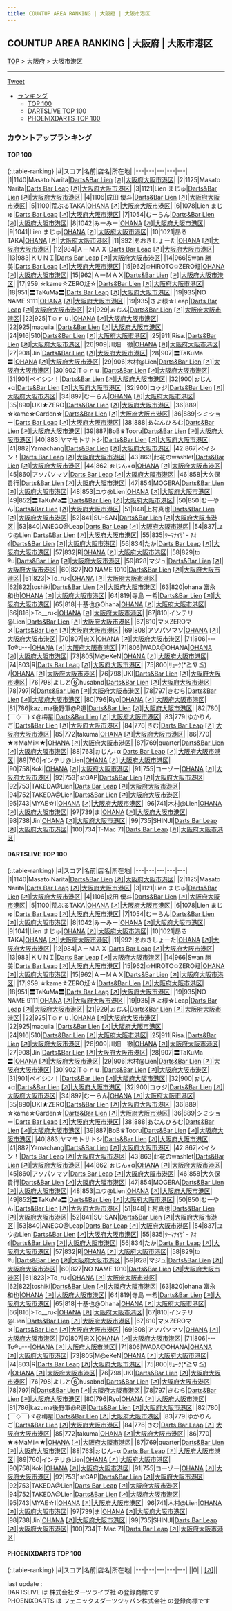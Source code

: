 ```yaml
---
title: COUNTUP AREA RANKING | 大阪府 | 大阪市港区
---
```

## COUNTUP AREA RANKING | 大阪府 | 大阪市港区

[TOP](/darts/rank/) > [大阪府](/darts/rank/大阪府/) > 大阪市港区

___

<a href="https://twitter.com/share?ref_src=twsrc%5Etfw" data-text="COUNTUP AREA RANKING | 大阪府大阪市港区" class="twitter-share-button" data-hashtags="DARTSLIVE,PHOENIXDARTS,darts,ダーツ" data-show-count="false">Tweet</a>

* [ランキング](#カウントアップランキング)
    * [TOP 100](#top-100)
    * [DARTSLIVE TOP 100](#dartslive-top-100)
    * [PHOENIXDARTS TOP 100](#phoenixdarts-top-100)

### カウントアップランキング

#### TOP 100



{:.table-ranking}
|#|スコア|名前|店名|所在地|
|---|---|---|---|---|
|1|1140|<span class="rank-name-dl">Masato Narita</span>|<a href="/darts/rank/shops/5c38c1c30c685fd00d9b047a20a7ba1e.html">Darts&Bar Lien</a> <a href="https://search.dartslive.com/jp/shop/5c38c1c30c685fd00d9b047a20a7ba1e">[↗]</a>|<a href="/darts/rank/大阪府/大阪市港区">大阪府大阪市港区</a>|
|2|1125|<span class="rank-name-dl">Masato Narita</span>|<a href="/darts/rank/shops/c7ba8493d521df830d9b047a20a7ba1e.html">Darts Bar Leap</a> <a href="https://search.dartslive.com/jp/shop/c7ba8493d521df830d9b047a20a7ba1e">[↗]</a>|<a href="/darts/rank/大阪府/大阪市港区">大阪府大阪市港区</a>|
|3|1121|<span class="rank-name-dl">Lien まじゅ</span>|<a href="/darts/rank/shops/5c38c1c30c685fd00d9b047a20a7ba1e.html">Darts&Bar Lien</a> <a href="https://search.dartslive.com/jp/shop/5c38c1c30c685fd00d9b047a20a7ba1e">[↗]</a>|<a href="/darts/rank/大阪府/大阪市港区">大阪府大阪市港区</a>|
|4|1106|<span class="rank-name-dl">成田 優斗</span>|<a href="/darts/rank/shops/5c38c1c30c685fd00d9b047a20a7ba1e.html">Darts&Bar Lien</a> <a href="https://search.dartslive.com/jp/shop/5c38c1c30c685fd00d9b047a20a7ba1e">[↗]</a>|<a href="/darts/rank/大阪府/大阪市港区">大阪府大阪市港区</a>|
|5|1100|<span class="rank-name-dl">荒ぶるTAKA</span>|<a href="/darts/rank/shops/35a27cc5f0c68f4c0d9b047a20a7ba1e.html">OHANA</a> <a href="https://search.dartslive.com/jp/shop/35a27cc5f0c68f4c0d9b047a20a7ba1e">[↗]</a>|<a href="/darts/rank/大阪府/大阪市港区">大阪府大阪市港区</a>|
|6|1078|<span class="rank-name-dl">Lien まじゅ</span>|<a href="/darts/rank/shops/c7ba8493d521df830d9b047a20a7ba1e.html">Darts Bar Leap</a> <a href="https://search.dartslive.com/jp/shop/c7ba8493d521df830d9b047a20a7ba1e">[↗]</a>|<a href="/darts/rank/大阪府/大阪市港区">大阪府大阪市港区</a>|
|7|1054|<span class="rank-name-dl">むーらん</span>|<a href="/darts/rank/shops/5c38c1c30c685fd00d9b047a20a7ba1e.html">Darts&Bar Lien</a> <a href="https://search.dartslive.com/jp/shop/5c38c1c30c685fd00d9b047a20a7ba1e">[↗]</a>|<a href="/darts/rank/大阪府/大阪市港区">大阪府大阪市港区</a>|
|8|1042|<span class="rank-name-dl">みーみー</span>|<a href="/darts/rank/shops/35a27cc5f0c68f4c0d9b047a20a7ba1e.html">OHANA</a> <a href="https://search.dartslive.com/jp/shop/35a27cc5f0c68f4c0d9b047a20a7ba1e">[↗]</a>|<a href="/darts/rank/大阪府/大阪市港区">大阪府大阪市港区</a>|
|9|1041|<span class="rank-name-dl">Lien まじゅ</span>|<a href="/darts/rank/shops/35a27cc5f0c68f4c0d9b047a20a7ba1e.html">OHANA</a> <a href="https://search.dartslive.com/jp/shop/35a27cc5f0c68f4c0d9b047a20a7ba1e">[↗]</a>|<a href="/darts/rank/大阪府/大阪市港区">大阪府大阪市港区</a>|
|10|1021|<span class="rank-name-dl">昂るTAKA</span>|<a href="/darts/rank/shops/35a27cc5f0c68f4c0d9b047a20a7ba1e.html">OHANA</a> <a href="https://search.dartslive.com/jp/shop/35a27cc5f0c68f4c0d9b047a20a7ba1e">[↗]</a>|<a href="/darts/rank/大阪府/大阪市港区">大阪府大阪市港区</a>|
|11|992|<span class="rank-name-dl">あおきしょーた</span>|<a href="/darts/rank/shops/35a27cc5f0c68f4c0d9b047a20a7ba1e.html">OHANA</a> <a href="https://search.dartslive.com/jp/shop/35a27cc5f0c68f4c0d9b047a20a7ba1e">[↗]</a>|<a href="/darts/rank/大阪府/大阪市港区">大阪府大阪市港区</a>|
|12|984|<span class="rank-name-dl">ＡーＭＡＸ</span>|<a href="/darts/rank/shops/c7ba8493d521df830d9b047a20a7ba1e.html">Darts Bar Leap</a> <a href="https://search.dartslive.com/jp/shop/c7ba8493d521df830d9b047a20a7ba1e">[↗]</a>|<a href="/darts/rank/大阪府/大阪市港区">大阪府大阪市港区</a>|
|13|983|<span class="rank-name-dl">ＫＵＮＩ</span>|<a href="/darts/rank/shops/c7ba8493d521df830d9b047a20a7ba1e.html">Darts Bar Leap</a> <a href="https://search.dartslive.com/jp/shop/c7ba8493d521df830d9b047a20a7ba1e">[↗]</a>|<a href="/darts/rank/大阪府/大阪市港区">大阪府大阪市港区</a>|
|14|966|<span class="rank-name-dl">Swan 勝美</span>|<a href="/darts/rank/shops/c7ba8493d521df830d9b047a20a7ba1e.html">Darts Bar Leap</a> <a href="https://search.dartslive.com/jp/shop/c7ba8493d521df830d9b047a20a7ba1e">[↗]</a>|<a href="/darts/rank/大阪府/大阪市港区">大阪府大阪市港区</a>|
|15|962|<span class="rank-name-dl">✩HIROTO✩ZERO㍽</span>|<a href="/darts/rank/shops/35a27cc5f0c68f4c0d9b047a20a7ba1e.html">OHANA</a> <a href="https://search.dartslive.com/jp/shop/35a27cc5f0c68f4c0d9b047a20a7ba1e">[↗]</a>|<a href="/darts/rank/大阪府/大阪市港区">大阪府大阪市港区</a>|
|15|962|<span class="rank-name-dl">ＡーＭＡＸ</span>|<a href="/darts/rank/shops/5c38c1c30c685fd00d9b047a20a7ba1e.html">Darts&Bar Lien</a> <a href="https://search.dartslive.com/jp/shop/5c38c1c30c685fd00d9b047a20a7ba1e">[↗]</a>|<a href="/darts/rank/大阪府/大阪市港区">大阪府大阪市港区</a>|
|17|959|<span class="rank-name-dl">☆kame☆ZERO㍽☆</span>|<a href="/darts/rank/shops/5c38c1c30c685fd00d9b047a20a7ba1e.html">Darts&Bar Lien</a> <a href="https://search.dartslive.com/jp/shop/5c38c1c30c685fd00d9b047a20a7ba1e">[↗]</a>|<a href="/darts/rank/大阪府/大阪市港区">大阪府大阪市港区</a>|
|18|951|<span class="rank-name-dl">〓TaKuMa〓</span>|<a href="/darts/rank/shops/c7ba8493d521df830d9b047a20a7ba1e.html">Darts Bar Leap</a> <a href="https://search.dartslive.com/jp/shop/c7ba8493d521df830d9b047a20a7ba1e">[↗]</a>|<a href="/darts/rank/大阪府/大阪市港区">大阪府大阪市港区</a>|
|19|935|<span class="rank-name-dl">NO NAME 9111</span>|<a href="/darts/rank/shops/35a27cc5f0c68f4c0d9b047a20a7ba1e.html">OHANA</a> <a href="https://search.dartslive.com/jp/shop/35a27cc5f0c68f4c0d9b047a20a7ba1e">[↗]</a>|<a href="/darts/rank/大阪府/大阪市港区">大阪府大阪市港区</a>|
|19|935|<span class="rank-name-dl">きよ様☆Leap</span>|<a href="/darts/rank/shops/c7ba8493d521df830d9b047a20a7ba1e.html">Darts Bar Leap</a> <a href="https://search.dartslive.com/jp/shop/c7ba8493d521df830d9b047a20a7ba1e">[↗]</a>|<a href="/darts/rank/大阪府/大阪市港区">大阪府大阪市港区</a>|
|21|929|<span class="rank-name-dl">*ぉじん*</span>|<a href="/darts/rank/shops/5c38c1c30c685fd00d9b047a20a7ba1e.html">Darts&Bar Lien</a> <a href="https://search.dartslive.com/jp/shop/5c38c1c30c685fd00d9b047a20a7ba1e">[↗]</a>|<a href="/darts/rank/大阪府/大阪市港区">大阪府大阪市港区</a>|
|22|925|<span class="rank-name-dl">T☺︎ｒｕ.</span>|<a href="/darts/rank/shops/35a27cc5f0c68f4c0d9b047a20a7ba1e.html">OHANA</a> <a href="https://search.dartslive.com/jp/shop/35a27cc5f0c68f4c0d9b047a20a7ba1e">[↗]</a>|<a href="/darts/rank/大阪府/大阪市港区">大阪府大阪市港区</a>|
|22|925|<span class="rank-name-dl">maquila.</span>|<a href="/darts/rank/shops/5c38c1c30c685fd00d9b047a20a7ba1e.html">Darts&Bar Lien</a> <a href="https://search.dartslive.com/jp/shop/5c38c1c30c685fd00d9b047a20a7ba1e">[↗]</a>|<a href="/darts/rank/大阪府/大阪市港区">大阪府大阪市港区</a>|
|24|916|<span class="rank-name-dl">510</span>|<a href="/darts/rank/shops/5c38c1c30c685fd00d9b047a20a7ba1e.html">Darts&Bar Lien</a> <a href="https://search.dartslive.com/jp/shop/5c38c1c30c685fd00d9b047a20a7ba1e">[↗]</a>|<a href="/darts/rank/大阪府/大阪市港区">大阪府大阪市港区</a>|
|25|911|<span class="rank-name-dl">Risa.</span>|<a href="/darts/rank/shops/5c38c1c30c685fd00d9b047a20a7ba1e.html">Darts&Bar Lien</a> <a href="https://search.dartslive.com/jp/shop/5c38c1c30c685fd00d9b047a20a7ba1e">[↗]</a>|<a href="/darts/rank/大阪府/大阪市港区">大阪府大阪市港区</a>|
|26|909|<span class="rank-name-dl">川畑　徹</span>|<a href="/darts/rank/shops/35a27cc5f0c68f4c0d9b047a20a7ba1e.html">OHANA</a> <a href="https://search.dartslive.com/jp/shop/35a27cc5f0c68f4c0d9b047a20a7ba1e">[↗]</a>|<a href="/darts/rank/大阪府/大阪市港区">大阪府大阪市港区</a>|
|27|908|<span class="rank-name-dl">Jin</span>|<a href="/darts/rank/shops/5c38c1c30c685fd00d9b047a20a7ba1e.html">Darts&Bar Lien</a> <a href="https://search.dartslive.com/jp/shop/5c38c1c30c685fd00d9b047a20a7ba1e">[↗]</a>|<a href="/darts/rank/大阪府/大阪市港区">大阪府大阪市港区</a>|
|28|907|<span class="rank-name-dl">〓TaKuMa〓</span>|<a href="/darts/rank/shops/35a27cc5f0c68f4c0d9b047a20a7ba1e.html">OHANA</a> <a href="https://search.dartslive.com/jp/shop/35a27cc5f0c68f4c0d9b047a20a7ba1e">[↗]</a>|<a href="/darts/rank/大阪府/大阪市港区">大阪府大阪市港区</a>|
|29|906|<span class="rank-name-dl">木村@Lien</span>|<a href="/darts/rank/shops/5c38c1c30c685fd00d9b047a20a7ba1e.html">Darts&Bar Lien</a> <a href="https://search.dartslive.com/jp/shop/5c38c1c30c685fd00d9b047a20a7ba1e">[↗]</a>|<a href="/darts/rank/大阪府/大阪市港区">大阪府大阪市港区</a>|
|30|902|<span class="rank-name-dl">T☺︎ｒｕ.</span>|<a href="/darts/rank/shops/5c38c1c30c685fd00d9b047a20a7ba1e.html">Darts&Bar Lien</a> <a href="https://search.dartslive.com/jp/shop/5c38c1c30c685fd00d9b047a20a7ba1e">[↗]</a>|<a href="/darts/rank/大阪府/大阪市港区">大阪府大阪市港区</a>|
|31|901|<span class="rank-name-dl">ペイシン！</span>|<a href="/darts/rank/shops/5c38c1c30c685fd00d9b047a20a7ba1e.html">Darts&Bar Lien</a> <a href="https://search.dartslive.com/jp/shop/5c38c1c30c685fd00d9b047a20a7ba1e">[↗]</a>|<a href="/darts/rank/大阪府/大阪市港区">大阪府大阪市港区</a>|
|32|900|<span class="rank-name-dl">ぉじん+α</span>|<a href="/darts/rank/shops/5c38c1c30c685fd00d9b047a20a7ba1e.html">Darts&Bar Lien</a> <a href="https://search.dartslive.com/jp/shop/5c38c1c30c685fd00d9b047a20a7ba1e">[↗]</a>|<a href="/darts/rank/大阪府/大阪市港区">大阪府大阪市港区</a>|
|32|900|<span class="rank-name-dl">コゥジ</span>|<a href="/darts/rank/shops/5c38c1c30c685fd00d9b047a20a7ba1e.html">Darts&Bar Lien</a> <a href="https://search.dartslive.com/jp/shop/5c38c1c30c685fd00d9b047a20a7ba1e">[↗]</a>|<a href="/darts/rank/大阪府/大阪市港区">大阪府大阪市港区</a>|
|34|897|<span class="rank-name-dl">むーらん</span>|<a href="/darts/rank/shops/35a27cc5f0c68f4c0d9b047a20a7ba1e.html">OHANA</a> <a href="https://search.dartslive.com/jp/shop/35a27cc5f0c68f4c0d9b047a20a7ba1e">[↗]</a>|<a href="/darts/rank/大阪府/大阪市港区">大阪府大阪市港区</a>|
|35|890|<span class="rank-name-dl">UKI★ZERO</span>|<a href="/darts/rank/shops/5c38c1c30c685fd00d9b047a20a7ba1e.html">Darts&Bar Lien</a> <a href="https://search.dartslive.com/jp/shop/5c38c1c30c685fd00d9b047a20a7ba1e">[↗]</a>|<a href="/darts/rank/大阪府/大阪市港区">大阪府大阪市港区</a>|
|36|889|<span class="rank-name-dl">☆kame☆Garden☆</span>|<a href="/darts/rank/shops/5c38c1c30c685fd00d9b047a20a7ba1e.html">Darts&Bar Lien</a> <a href="https://search.dartslive.com/jp/shop/5c38c1c30c685fd00d9b047a20a7ba1e">[↗]</a>|<a href="/darts/rank/大阪府/大阪市港区">大阪府大阪市港区</a>|
|36|889|<span class="rank-name-dl">シミショー</span>|<a href="/darts/rank/shops/c7ba8493d521df830d9b047a20a7ba1e.html">Darts Bar Leap</a> <a href="https://search.dartslive.com/jp/shop/c7ba8493d521df830d9b047a20a7ba1e">[↗]</a>|<a href="/darts/rank/大阪府/大阪市港区">大阪府大阪市港区</a>|
|38|888|<span class="rank-name-dl">あなんひろむ</span>|<a href="/darts/rank/shops/5c38c1c30c685fd00d9b047a20a7ba1e.html">Darts&Bar Lien</a> <a href="https://search.dartslive.com/jp/shop/5c38c1c30c685fd00d9b047a20a7ba1e">[↗]</a>|<a href="/darts/rank/大阪府/大阪市港区">大阪府大阪市港区</a>|
|39|887|<span class="rank-name-dl">BoB♛Tooru</span>|<a href="/darts/rank/shops/5c38c1c30c685fd00d9b047a20a7ba1e.html">Darts&Bar Lien</a> <a href="https://search.dartslive.com/jp/shop/5c38c1c30c685fd00d9b047a20a7ba1e">[↗]</a>|<a href="/darts/rank/大阪府/大阪市港区">大阪府大阪市港区</a>|
|40|883|<span class="rank-name-dl">ヤマモトサトシ</span>|<a href="/darts/rank/shops/5c38c1c30c685fd00d9b047a20a7ba1e.html">Darts&Bar Lien</a> <a href="https://search.dartslive.com/jp/shop/5c38c1c30c685fd00d9b047a20a7ba1e">[↗]</a>|<a href="/darts/rank/大阪府/大阪市港区">大阪府大阪市港区</a>|
|41|882|<span class="rank-name-dl">Yamachang</span>|<a href="/darts/rank/shops/5c38c1c30c685fd00d9b047a20a7ba1e.html">Darts&Bar Lien</a> <a href="https://search.dartslive.com/jp/shop/5c38c1c30c685fd00d9b047a20a7ba1e">[↗]</a>|<a href="/darts/rank/大阪府/大阪市港区">大阪府大阪市港区</a>|
|42|867|<span class="rank-name-dl">ペイシン！</span>|<a href="/darts/rank/shops/c7ba8493d521df830d9b047a20a7ba1e.html">Darts Bar Leap</a> <a href="https://search.dartslive.com/jp/shop/c7ba8493d521df830d9b047a20a7ba1e">[↗]</a>|<a href="/darts/rank/大阪府/大阪市港区">大阪府大阪市港区</a>|
|43|863|<span class="rank-name-dl">此花のwashlet</span>|<a href="/darts/rank/shops/5c38c1c30c685fd00d9b047a20a7ba1e.html">Darts&Bar Lien</a> <a href="https://search.dartslive.com/jp/shop/5c38c1c30c685fd00d9b047a20a7ba1e">[↗]</a>|<a href="/darts/rank/大阪府/大阪市港区">大阪府大阪市港区</a>|
|44|862|<span class="rank-name-dl">ぉじん+α</span>|<a href="/darts/rank/shops/35a27cc5f0c68f4c0d9b047a20a7ba1e.html">OHANA</a> <a href="https://search.dartslive.com/jp/shop/35a27cc5f0c68f4c0d9b047a20a7ba1e">[↗]</a>|<a href="/darts/rank/大阪府/大阪市港区">大阪府大阪市港区</a>|
|45|860|<span class="rank-name-dl">アソパソマソ</span>|<a href="/darts/rank/shops/c7ba8493d521df830d9b047a20a7ba1e.html">Darts Bar Leap</a> <a href="https://search.dartslive.com/jp/shop/c7ba8493d521df830d9b047a20a7ba1e">[↗]</a>|<a href="/darts/rank/大阪府/大阪市港区">大阪府大阪市港区</a>|
|46|858|<span class="rank-name-dl">大久保　貴行</span>|<a href="/darts/rank/shops/5c38c1c30c685fd00d9b047a20a7ba1e.html">Darts&Bar Lien</a> <a href="https://search.dartslive.com/jp/shop/5c38c1c30c685fd00d9b047a20a7ba1e">[↗]</a>|<a href="/darts/rank/大阪府/大阪市港区">大阪府大阪市港区</a>|
|47|854|<span class="rank-name-dl">MOGERA</span>|<a href="/darts/rank/shops/5c38c1c30c685fd00d9b047a20a7ba1e.html">Darts&Bar Lien</a> <a href="https://search.dartslive.com/jp/shop/5c38c1c30c685fd00d9b047a20a7ba1e">[↗]</a>|<a href="/darts/rank/大阪府/大阪市港区">大阪府大阪市港区</a>|
|48|853|<span class="rank-name-dl">ユウ@Lien</span>|<a href="/darts/rank/shops/35a27cc5f0c68f4c0d9b047a20a7ba1e.html">OHANA</a> <a href="https://search.dartslive.com/jp/shop/35a27cc5f0c68f4c0d9b047a20a7ba1e">[↗]</a>|<a href="/darts/rank/大阪府/大阪市港区">大阪府大阪市港区</a>|
|49|852|<span class="rank-name-dl">〓TaKuMa〓</span>|<a href="/darts/rank/shops/5c38c1c30c685fd00d9b047a20a7ba1e.html">Darts&Bar Lien</a> <a href="https://search.dartslive.com/jp/shop/5c38c1c30c685fd00d9b047a20a7ba1e">[↗]</a>|<a href="/darts/rank/大阪府/大阪市港区">大阪府大阪市港区</a>|
|50|850|<span class="rank-name-dl">むーやん</span>|<a href="/darts/rank/shops/5c38c1c30c685fd00d9b047a20a7ba1e.html">Darts&Bar Lien</a> <a href="https://search.dartslive.com/jp/shop/5c38c1c30c685fd00d9b047a20a7ba1e">[↗]</a>|<a href="/darts/rank/大阪府/大阪市港区">大阪府大阪市港区</a>|
|51|848|<span class="rank-name-dl">上村真也</span>|<a href="/darts/rank/shops/5c38c1c30c685fd00d9b047a20a7ba1e.html">Darts&Bar Lien</a> <a href="https://search.dartslive.com/jp/shop/5c38c1c30c685fd00d9b047a20a7ba1e">[↗]</a>|<a href="/darts/rank/大阪府/大阪市港区">大阪府大阪市港区</a>|
|52|841|<span class="rank-name-dl">SU-SAN</span>|<a href="/darts/rank/shops/5c38c1c30c685fd00d9b047a20a7ba1e.html">Darts&Bar Lien</a> <a href="https://search.dartslive.com/jp/shop/5c38c1c30c685fd00d9b047a20a7ba1e">[↗]</a>|<a href="/darts/rank/大阪府/大阪市港区">大阪府大阪市港区</a>|
|53|840|<span class="rank-name-dl">ANEGO@Leap</span>|<a href="/darts/rank/shops/c7ba8493d521df830d9b047a20a7ba1e.html">Darts Bar Leap</a> <a href="https://search.dartslive.com/jp/shop/c7ba8493d521df830d9b047a20a7ba1e">[↗]</a>|<a href="/darts/rank/大阪府/大阪市港区">大阪府大阪市港区</a>|
|54|837|<span class="rank-name-dl">ユウ@Lien</span>|<a href="/darts/rank/shops/5c38c1c30c685fd00d9b047a20a7ba1e.html">Darts&Bar Lien</a> <a href="https://search.dartslive.com/jp/shop/5c38c1c30c685fd00d9b047a20a7ba1e">[↗]</a>|<a href="/darts/rank/大阪府/大阪市港区">大阪府大阪市港区</a>|
|55|835|<span class="rank-name-dl">ｳｰﾏﾅｲｻﾞｰ ｱｵｲ</span>|<a href="/darts/rank/shops/5c38c1c30c685fd00d9b047a20a7ba1e.html">Darts&Bar Lien</a> <a href="https://search.dartslive.com/jp/shop/5c38c1c30c685fd00d9b047a20a7ba1e">[↗]</a>|<a href="/darts/rank/大阪府/大阪市港区">大阪府大阪市港区</a>|
|56|834|<span class="rank-name-dl">たか</span>|<a href="/darts/rank/shops/c7ba8493d521df830d9b047a20a7ba1e.html">Darts Bar Leap</a> <a href="https://search.dartslive.com/jp/shop/c7ba8493d521df830d9b047a20a7ba1e">[↗]</a>|<a href="/darts/rank/大阪府/大阪市港区">大阪府大阪市港区</a>|
|57|832|<span class="rank-name-dl">R</span>|<a href="/darts/rank/shops/35a27cc5f0c68f4c0d9b047a20a7ba1e.html">OHANA</a> <a href="https://search.dartslive.com/jp/shop/35a27cc5f0c68f4c0d9b047a20a7ba1e">[↗]</a>|<a href="/darts/rank/大阪府/大阪市港区">大阪府大阪市港区</a>|
|58|829|<span class="rank-name-dl">to ®️u</span>|<a href="/darts/rank/shops/5c38c1c30c685fd00d9b047a20a7ba1e.html">Darts&Bar Lien</a> <a href="https://search.dartslive.com/jp/shop/5c38c1c30c685fd00d9b047a20a7ba1e">[↗]</a>|<a href="/darts/rank/大阪府/大阪市港区">大阪府大阪市港区</a>|
|59|828|<span class="rank-name-dl">マジュ</span>|<a href="/darts/rank/shops/5c38c1c30c685fd00d9b047a20a7ba1e.html">Darts&Bar Lien</a> <a href="https://search.dartslive.com/jp/shop/5c38c1c30c685fd00d9b047a20a7ba1e">[↗]</a>|<a href="/darts/rank/大阪府/大阪市港区">大阪府大阪市港区</a>|
|60|827|<span class="rank-name-dl">NO NAME 1010</span>|<a href="/darts/rank/shops/5c38c1c30c685fd00d9b047a20a7ba1e.html">Darts&Bar Lien</a> <a href="https://search.dartslive.com/jp/shop/5c38c1c30c685fd00d9b047a20a7ba1e">[↗]</a>|<a href="/darts/rank/大阪府/大阪市港区">大阪府大阪市港区</a>|
|61|823|<span class="rank-name-dl">&gt;To_ru&lt;</span>|<a href="/darts/rank/shops/35a27cc5f0c68f4c0d9b047a20a7ba1e.html">OHANA</a> <a href="https://search.dartslive.com/jp/shop/35a27cc5f0c68f4c0d9b047a20a7ba1e">[↗]</a>|<a href="/darts/rank/大阪府/大阪市港区">大阪府大阪市港区</a>|
|62|822|<span class="rank-name-dl">toshiki</span>|<a href="/darts/rank/shops/5c38c1c30c685fd00d9b047a20a7ba1e.html">Darts&Bar Lien</a> <a href="https://search.dartslive.com/jp/shop/5c38c1c30c685fd00d9b047a20a7ba1e">[↗]</a>|<a href="/darts/rank/大阪府/大阪市港区">大阪府大阪市港区</a>|
|63|820|<span class="rank-name-dl">ohana 富永　和也</span>|<a href="/darts/rank/shops/35a27cc5f0c68f4c0d9b047a20a7ba1e.html">OHANA</a> <a href="https://search.dartslive.com/jp/shop/35a27cc5f0c68f4c0d9b047a20a7ba1e">[↗]</a>|<a href="/darts/rank/大阪府/大阪市港区">大阪府大阪市港区</a>|
|64|819|<span class="rank-name-dl">寺島 一希</span>|<a href="/darts/rank/shops/5c38c1c30c685fd00d9b047a20a7ba1e.html">Darts&Bar Lien</a> <a href="https://search.dartslive.com/jp/shop/5c38c1c30c685fd00d9b047a20a7ba1e">[↗]</a>|<a href="/darts/rank/大阪府/大阪市港区">大阪府大阪市港区</a>|
|65|818|<span class="rank-name-dl">十基也@Ohana</span>|<a href="/darts/rank/shops/35a27cc5f0c68f4c0d9b047a20a7ba1e.html">OHANA</a> <a href="https://search.dartslive.com/jp/shop/35a27cc5f0c68f4c0d9b047a20a7ba1e">[↗]</a>|<a href="/darts/rank/大阪府/大阪市港区">大阪府大阪市港区</a>|
|66|816|<span class="rank-name-dl">&gt;To__ru&lt;</span>|<a href="/darts/rank/shops/35a27cc5f0c68f4c0d9b047a20a7ba1e.html">OHANA</a> <a href="https://search.dartslive.com/jp/shop/35a27cc5f0c68f4c0d9b047a20a7ba1e">[↗]</a>|<a href="/darts/rank/大阪府/大阪市港区">大阪府大阪市港区</a>|
|67|810|<span class="rank-name-dl">インテリ@Lien</span>|<a href="/darts/rank/shops/5c38c1c30c685fd00d9b047a20a7ba1e.html">Darts&Bar Lien</a> <a href="https://search.dartslive.com/jp/shop/5c38c1c30c685fd00d9b047a20a7ba1e">[↗]</a>|<a href="/darts/rank/大阪府/大阪市港区">大阪府大阪市港区</a>|
|67|810|<span class="rank-name-dl">マメZEROマメ</span>|<a href="/darts/rank/shops/5c38c1c30c685fd00d9b047a20a7ba1e.html">Darts&Bar Lien</a> <a href="https://search.dartslive.com/jp/shop/5c38c1c30c685fd00d9b047a20a7ba1e">[↗]</a>|<a href="/darts/rank/大阪府/大阪市港区">大阪府大阪市港区</a>|
|69|808|<span class="rank-name-dl">アソパソマソ</span>|<a href="/darts/rank/shops/35a27cc5f0c68f4c0d9b047a20a7ba1e.html">OHANA</a> <a href="https://search.dartslive.com/jp/shop/35a27cc5f0c68f4c0d9b047a20a7ba1e">[↗]</a>|<a href="/darts/rank/大阪府/大阪市港区">大阪府大阪市港区</a>|
|70|807|<span class="rank-name-dl">忠Ｘ</span>|<a href="/darts/rank/shops/35a27cc5f0c68f4c0d9b047a20a7ba1e.html">OHANA</a> <a href="https://search.dartslive.com/jp/shop/35a27cc5f0c68f4c0d9b047a20a7ba1e">[↗]</a>|<a href="/darts/rank/大阪府/大阪市港区">大阪府大阪市港区</a>|
|71|806|<span class="rank-name-dl">---To®︎u---</span>|<a href="/darts/rank/shops/35a27cc5f0c68f4c0d9b047a20a7ba1e.html">OHANA</a> <a href="https://search.dartslive.com/jp/shop/35a27cc5f0c68f4c0d9b047a20a7ba1e">[↗]</a>|<a href="/darts/rank/大阪府/大阪市港区">大阪府大阪市港区</a>|
|71|806|<span class="rank-name-dl">WADA@OHANA</span>|<a href="/darts/rank/shops/35a27cc5f0c68f4c0d9b047a20a7ba1e.html">OHANA</a> <a href="https://search.dartslive.com/jp/shop/35a27cc5f0c68f4c0d9b047a20a7ba1e">[↗]</a>|<a href="/darts/rank/大阪府/大阪市港区">大阪府大阪市港区</a>|
|73|805|<span class="rank-name-dl">M@eKeN</span>|<a href="/darts/rank/shops/35a27cc5f0c68f4c0d9b047a20a7ba1e.html">OHANA</a> <a href="https://search.dartslive.com/jp/shop/35a27cc5f0c68f4c0d9b047a20a7ba1e">[↗]</a>|<a href="/darts/rank/大阪府/大阪市港区">大阪府大阪市港区</a>|
|74|803|<span class="rank-name-dl">R</span>|<a href="/darts/rank/shops/c7ba8493d521df830d9b047a20a7ba1e.html">Darts Bar Leap</a> <a href="https://search.dartslive.com/jp/shop/c7ba8493d521df830d9b047a20a7ba1e">[↗]</a>|<a href="/darts/rank/大阪府/大阪市港区">大阪府大阪市港区</a>|
|75|800|<span class="rank-name-dl">ﾘｭｰｸ(*≧∇≦)ﾉ</span>|<a href="/darts/rank/shops/35a27cc5f0c68f4c0d9b047a20a7ba1e.html">OHANA</a> <a href="https://search.dartslive.com/jp/shop/35a27cc5f0c68f4c0d9b047a20a7ba1e">[↗]</a>|<a href="/darts/rank/大阪府/大阪市港区">大阪府大阪市港区</a>|
|76|798|<span class="rank-name-dl">UKI</span>|<a href="/darts/rank/shops/5c38c1c30c685fd00d9b047a20a7ba1e.html">Darts&Bar Lien</a> <a href="https://search.dartslive.com/jp/shop/5c38c1c30c685fd00d9b047a20a7ba1e">[↗]</a>|<a href="/darts/rank/大阪府/大阪市港区">大阪府大阪市港区</a>|
|76|798|<span class="rank-name-dl">よしと⑥husabnd</span>|<a href="/darts/rank/shops/5c38c1c30c685fd00d9b047a20a7ba1e.html">Darts&Bar Lien</a> <a href="https://search.dartslive.com/jp/shop/5c38c1c30c685fd00d9b047a20a7ba1e">[↗]</a>|<a href="/darts/rank/大阪府/大阪市港区">大阪府大阪市港区</a>|
|78|797|<span class="rank-name-dl">R</span>|<a href="/darts/rank/shops/5c38c1c30c685fd00d9b047a20a7ba1e.html">Darts&Bar Lien</a> <a href="https://search.dartslive.com/jp/shop/5c38c1c30c685fd00d9b047a20a7ba1e">[↗]</a>|<a href="/darts/rank/大阪府/大阪市港区">大阪府大阪市港区</a>|
|78|797|<span class="rank-name-dl">きむら</span>|<a href="/darts/rank/shops/5c38c1c30c685fd00d9b047a20a7ba1e.html">Darts&Bar Lien</a> <a href="https://search.dartslive.com/jp/shop/5c38c1c30c685fd00d9b047a20a7ba1e">[↗]</a>|<a href="/darts/rank/大阪府/大阪市港区">大阪府大阪市港区</a>|
|80|796|<span class="rank-name-dl">Ryo</span>|<a href="/darts/rank/shops/35a27cc5f0c68f4c0d9b047a20a7ba1e.html">OHANA</a> <a href="https://search.dartslive.com/jp/shop/35a27cc5f0c68f4c0d9b047a20a7ba1e">[↗]</a>|<a href="/darts/rank/大阪府/大阪市港区">大阪府大阪市港区</a>|
|81|786|<span class="rank-name-dl">kazuma後野軍@R道</span>|<a href="/darts/rank/shops/5c38c1c30c685fd00d9b047a20a7ba1e.html">Darts&Bar Lien</a> <a href="https://search.dartslive.com/jp/shop/5c38c1c30c685fd00d9b047a20a7ba1e">[↗]</a>|<a href="/darts/rank/大阪府/大阪市港区">大阪府大阪市港区</a>|
|82|780|<span class="rank-name-dl">(￣♢￣)ゞ@梅星</span>|<a href="/darts/rank/shops/5c38c1c30c685fd00d9b047a20a7ba1e.html">Darts&Bar Lien</a> <a href="https://search.dartslive.com/jp/shop/5c38c1c30c685fd00d9b047a20a7ba1e">[↗]</a>|<a href="/darts/rank/大阪府/大阪市港区">大阪府大阪市港区</a>|
|83|779|<span class="rank-name-dl">ゆかりんご</span>|<a href="/darts/rank/shops/5c38c1c30c685fd00d9b047a20a7ba1e.html">Darts&Bar Lien</a> <a href="https://search.dartslive.com/jp/shop/5c38c1c30c685fd00d9b047a20a7ba1e">[↗]</a>|<a href="/darts/rank/大阪府/大阪市港区">大阪府大阪市港区</a>|
|84|776|<span class="rank-name-dl">きむ</span>|<a href="/darts/rank/shops/c7ba8493d521df830d9b047a20a7ba1e.html">Darts Bar Leap</a> <a href="https://search.dartslive.com/jp/shop/c7ba8493d521df830d9b047a20a7ba1e">[↗]</a>|<a href="/darts/rank/大阪府/大阪市港区">大阪府大阪市港区</a>|
|85|772|<span class="rank-name-dl">takuma</span>|<a href="/darts/rank/shops/35a27cc5f0c68f4c0d9b047a20a7ba1e.html">OHANA</a> <a href="https://search.dartslive.com/jp/shop/35a27cc5f0c68f4c0d9b047a20a7ba1e">[↗]</a>|<a href="/darts/rank/大阪府/大阪市港区">大阪府大阪市港区</a>|
|86|770|<span class="rank-name-dl">★✳︎MaMi✳︎★</span>|<a href="/darts/rank/shops/35a27cc5f0c68f4c0d9b047a20a7ba1e.html">OHANA</a> <a href="https://search.dartslive.com/jp/shop/35a27cc5f0c68f4c0d9b047a20a7ba1e">[↗]</a>|<a href="/darts/rank/大阪府/大阪市港区">大阪府大阪市港区</a>|
|87|769|<span class="rank-name-dl">quarter</span>|<a href="/darts/rank/shops/5c38c1c30c685fd00d9b047a20a7ba1e.html">Darts&Bar Lien</a> <a href="https://search.dartslive.com/jp/shop/5c38c1c30c685fd00d9b047a20a7ba1e">[↗]</a>|<a href="/darts/rank/大阪府/大阪市港区">大阪府大阪市港区</a>|
|88|763|<span class="rank-name-dl">ぉじん+α</span>|<a href="/darts/rank/shops/c7ba8493d521df830d9b047a20a7ba1e.html">Darts Bar Leap</a> <a href="https://search.dartslive.com/jp/shop/c7ba8493d521df830d9b047a20a7ba1e">[↗]</a>|<a href="/darts/rank/大阪府/大阪市港区">大阪府大阪市港区</a>|
|89|760|<span class="rank-name-dl">インテリ@Lien</span>|<a href="/darts/rank/shops/35a27cc5f0c68f4c0d9b047a20a7ba1e.html">OHANA</a> <a href="https://search.dartslive.com/jp/shop/35a27cc5f0c68f4c0d9b047a20a7ba1e">[↗]</a>|<a href="/darts/rank/大阪府/大阪市港区">大阪府大阪市港区</a>|
|90|758|<span class="rank-name-dl">Koki</span>|<a href="/darts/rank/shops/35a27cc5f0c68f4c0d9b047a20a7ba1e.html">OHANA</a> <a href="https://search.dartslive.com/jp/shop/35a27cc5f0c68f4c0d9b047a20a7ba1e">[↗]</a>|<a href="/darts/rank/大阪府/大阪市港区">大阪府大阪市港区</a>|
|91|755|<span class="rank-name-dl">コーゾー</span>|<a href="/darts/rank/shops/35a27cc5f0c68f4c0d9b047a20a7ba1e.html">OHANA</a> <a href="https://search.dartslive.com/jp/shop/35a27cc5f0c68f4c0d9b047a20a7ba1e">[↗]</a>|<a href="/darts/rank/大阪府/大阪市港区">大阪府大阪市港区</a>|
|92|753|<span class="rank-name-dl">1stGAP</span>|<a href="/darts/rank/shops/5c38c1c30c685fd00d9b047a20a7ba1e.html">Darts&Bar Lien</a> <a href="https://search.dartslive.com/jp/shop/5c38c1c30c685fd00d9b047a20a7ba1e">[↗]</a>|<a href="/darts/rank/大阪府/大阪市港区">大阪府大阪市港区</a>|
|92|753|<span class="rank-name-dl">TAKEDA@Lien</span>|<a href="/darts/rank/shops/c7ba8493d521df830d9b047a20a7ba1e.html">Darts Bar Leap</a> <a href="https://search.dartslive.com/jp/shop/c7ba8493d521df830d9b047a20a7ba1e">[↗]</a>|<a href="/darts/rank/大阪府/大阪市港区">大阪府大阪市港区</a>|
|94|752|<span class="rank-name-dl">TAKEDA@Lien</span>|<a href="/darts/rank/shops/5c38c1c30c685fd00d9b047a20a7ba1e.html">Darts&Bar Lien</a> <a href="https://search.dartslive.com/jp/shop/5c38c1c30c685fd00d9b047a20a7ba1e">[↗]</a>|<a href="/darts/rank/大阪府/大阪市港区">大阪府大阪市港区</a>|
|95|743|<span class="rank-name-dl">MYAE☆I</span>|<a href="/darts/rank/shops/35a27cc5f0c68f4c0d9b047a20a7ba1e.html">OHANA</a> <a href="https://search.dartslive.com/jp/shop/35a27cc5f0c68f4c0d9b047a20a7ba1e">[↗]</a>|<a href="/darts/rank/大阪府/大阪市港区">大阪府大阪市港区</a>|
|96|741|<span class="rank-name-dl">木村@Lien</span>|<a href="/darts/rank/shops/35a27cc5f0c68f4c0d9b047a20a7ba1e.html">OHANA</a> <a href="https://search.dartslive.com/jp/shop/35a27cc5f0c68f4c0d9b047a20a7ba1e">[↗]</a>|<a href="/darts/rank/大阪府/大阪市港区">大阪府大阪市港区</a>|
|97|739|<span class="rank-name-dl">ま</span>|<a href="/darts/rank/shops/35a27cc5f0c68f4c0d9b047a20a7ba1e.html">OHANA</a> <a href="https://search.dartslive.com/jp/shop/35a27cc5f0c68f4c0d9b047a20a7ba1e">[↗]</a>|<a href="/darts/rank/大阪府/大阪市港区">大阪府大阪市港区</a>|
|98|738|<span class="rank-name-dl">Jin</span>|<a href="/darts/rank/shops/35a27cc5f0c68f4c0d9b047a20a7ba1e.html">OHANA</a> <a href="https://search.dartslive.com/jp/shop/35a27cc5f0c68f4c0d9b047a20a7ba1e">[↗]</a>|<a href="/darts/rank/大阪府/大阪市港区">大阪府大阪市港区</a>|
|99|735|<span class="rank-name-dl">SHINJI</span>|<a href="/darts/rank/shops/c7ba8493d521df830d9b047a20a7ba1e.html">Darts Bar Leap</a> <a href="https://search.dartslive.com/jp/shop/c7ba8493d521df830d9b047a20a7ba1e">[↗]</a>|<a href="/darts/rank/大阪府/大阪市港区">大阪府大阪市港区</a>|
|100|734|<span class="rank-name-dl">T-Mac 71</span>|<a href="/darts/rank/shops/c7ba8493d521df830d9b047a20a7ba1e.html">Darts Bar Leap</a> <a href="https://search.dartslive.com/jp/shop/c7ba8493d521df830d9b047a20a7ba1e">[↗]</a>|<a href="/darts/rank/大阪府/大阪市港区">大阪府大阪市港区</a>|


#### DARTSLIVE TOP 100



{:.table-ranking}
|#|スコア|名前|店名|所在地|
|---|---|---|---|---|
|1|1140|<span class="rank-name-dl">Masato Narita</span>|<a href="/darts/rank/shops/5c38c1c30c685fd00d9b047a20a7ba1e.html">Darts&Bar Lien</a> <a href="https://search.dartslive.com/jp/shop/5c38c1c30c685fd00d9b047a20a7ba1e">[↗]</a>|<a href="/darts/rank/大阪府/大阪市港区">大阪府大阪市港区</a>|
|2|1125|<span class="rank-name-dl">Masato Narita</span>|<a href="/darts/rank/shops/c7ba8493d521df830d9b047a20a7ba1e.html">Darts Bar Leap</a> <a href="https://search.dartslive.com/jp/shop/c7ba8493d521df830d9b047a20a7ba1e">[↗]</a>|<a href="/darts/rank/大阪府/大阪市港区">大阪府大阪市港区</a>|
|3|1121|<span class="rank-name-dl">Lien まじゅ</span>|<a href="/darts/rank/shops/5c38c1c30c685fd00d9b047a20a7ba1e.html">Darts&Bar Lien</a> <a href="https://search.dartslive.com/jp/shop/5c38c1c30c685fd00d9b047a20a7ba1e">[↗]</a>|<a href="/darts/rank/大阪府/大阪市港区">大阪府大阪市港区</a>|
|4|1106|<span class="rank-name-dl">成田 優斗</span>|<a href="/darts/rank/shops/5c38c1c30c685fd00d9b047a20a7ba1e.html">Darts&Bar Lien</a> <a href="https://search.dartslive.com/jp/shop/5c38c1c30c685fd00d9b047a20a7ba1e">[↗]</a>|<a href="/darts/rank/大阪府/大阪市港区">大阪府大阪市港区</a>|
|5|1100|<span class="rank-name-dl">荒ぶるTAKA</span>|<a href="/darts/rank/shops/35a27cc5f0c68f4c0d9b047a20a7ba1e.html">OHANA</a> <a href="https://search.dartslive.com/jp/shop/35a27cc5f0c68f4c0d9b047a20a7ba1e">[↗]</a>|<a href="/darts/rank/大阪府/大阪市港区">大阪府大阪市港区</a>|
|6|1078|<span class="rank-name-dl">Lien まじゅ</span>|<a href="/darts/rank/shops/c7ba8493d521df830d9b047a20a7ba1e.html">Darts Bar Leap</a> <a href="https://search.dartslive.com/jp/shop/c7ba8493d521df830d9b047a20a7ba1e">[↗]</a>|<a href="/darts/rank/大阪府/大阪市港区">大阪府大阪市港区</a>|
|7|1054|<span class="rank-name-dl">むーらん</span>|<a href="/darts/rank/shops/5c38c1c30c685fd00d9b047a20a7ba1e.html">Darts&Bar Lien</a> <a href="https://search.dartslive.com/jp/shop/5c38c1c30c685fd00d9b047a20a7ba1e">[↗]</a>|<a href="/darts/rank/大阪府/大阪市港区">大阪府大阪市港区</a>|
|8|1042|<span class="rank-name-dl">みーみー</span>|<a href="/darts/rank/shops/35a27cc5f0c68f4c0d9b047a20a7ba1e.html">OHANA</a> <a href="https://search.dartslive.com/jp/shop/35a27cc5f0c68f4c0d9b047a20a7ba1e">[↗]</a>|<a href="/darts/rank/大阪府/大阪市港区">大阪府大阪市港区</a>|
|9|1041|<span class="rank-name-dl">Lien まじゅ</span>|<a href="/darts/rank/shops/35a27cc5f0c68f4c0d9b047a20a7ba1e.html">OHANA</a> <a href="https://search.dartslive.com/jp/shop/35a27cc5f0c68f4c0d9b047a20a7ba1e">[↗]</a>|<a href="/darts/rank/大阪府/大阪市港区">大阪府大阪市港区</a>|
|10|1021|<span class="rank-name-dl">昂るTAKA</span>|<a href="/darts/rank/shops/35a27cc5f0c68f4c0d9b047a20a7ba1e.html">OHANA</a> <a href="https://search.dartslive.com/jp/shop/35a27cc5f0c68f4c0d9b047a20a7ba1e">[↗]</a>|<a href="/darts/rank/大阪府/大阪市港区">大阪府大阪市港区</a>|
|11|992|<span class="rank-name-dl">あおきしょーた</span>|<a href="/darts/rank/shops/35a27cc5f0c68f4c0d9b047a20a7ba1e.html">OHANA</a> <a href="https://search.dartslive.com/jp/shop/35a27cc5f0c68f4c0d9b047a20a7ba1e">[↗]</a>|<a href="/darts/rank/大阪府/大阪市港区">大阪府大阪市港区</a>|
|12|984|<span class="rank-name-dl">ＡーＭＡＸ</span>|<a href="/darts/rank/shops/c7ba8493d521df830d9b047a20a7ba1e.html">Darts Bar Leap</a> <a href="https://search.dartslive.com/jp/shop/c7ba8493d521df830d9b047a20a7ba1e">[↗]</a>|<a href="/darts/rank/大阪府/大阪市港区">大阪府大阪市港区</a>|
|13|983|<span class="rank-name-dl">ＫＵＮＩ</span>|<a href="/darts/rank/shops/c7ba8493d521df830d9b047a20a7ba1e.html">Darts Bar Leap</a> <a href="https://search.dartslive.com/jp/shop/c7ba8493d521df830d9b047a20a7ba1e">[↗]</a>|<a href="/darts/rank/大阪府/大阪市港区">大阪府大阪市港区</a>|
|14|966|<span class="rank-name-dl">Swan 勝美</span>|<a href="/darts/rank/shops/c7ba8493d521df830d9b047a20a7ba1e.html">Darts Bar Leap</a> <a href="https://search.dartslive.com/jp/shop/c7ba8493d521df830d9b047a20a7ba1e">[↗]</a>|<a href="/darts/rank/大阪府/大阪市港区">大阪府大阪市港区</a>|
|15|962|<span class="rank-name-dl">✩HIROTO✩ZERO㍽</span>|<a href="/darts/rank/shops/35a27cc5f0c68f4c0d9b047a20a7ba1e.html">OHANA</a> <a href="https://search.dartslive.com/jp/shop/35a27cc5f0c68f4c0d9b047a20a7ba1e">[↗]</a>|<a href="/darts/rank/大阪府/大阪市港区">大阪府大阪市港区</a>|
|15|962|<span class="rank-name-dl">ＡーＭＡＸ</span>|<a href="/darts/rank/shops/5c38c1c30c685fd00d9b047a20a7ba1e.html">Darts&Bar Lien</a> <a href="https://search.dartslive.com/jp/shop/5c38c1c30c685fd00d9b047a20a7ba1e">[↗]</a>|<a href="/darts/rank/大阪府/大阪市港区">大阪府大阪市港区</a>|
|17|959|<span class="rank-name-dl">☆kame☆ZERO㍽☆</span>|<a href="/darts/rank/shops/5c38c1c30c685fd00d9b047a20a7ba1e.html">Darts&Bar Lien</a> <a href="https://search.dartslive.com/jp/shop/5c38c1c30c685fd00d9b047a20a7ba1e">[↗]</a>|<a href="/darts/rank/大阪府/大阪市港区">大阪府大阪市港区</a>|
|18|951|<span class="rank-name-dl">〓TaKuMa〓</span>|<a href="/darts/rank/shops/c7ba8493d521df830d9b047a20a7ba1e.html">Darts Bar Leap</a> <a href="https://search.dartslive.com/jp/shop/c7ba8493d521df830d9b047a20a7ba1e">[↗]</a>|<a href="/darts/rank/大阪府/大阪市港区">大阪府大阪市港区</a>|
|19|935|<span class="rank-name-dl">NO NAME 9111</span>|<a href="/darts/rank/shops/35a27cc5f0c68f4c0d9b047a20a7ba1e.html">OHANA</a> <a href="https://search.dartslive.com/jp/shop/35a27cc5f0c68f4c0d9b047a20a7ba1e">[↗]</a>|<a href="/darts/rank/大阪府/大阪市港区">大阪府大阪市港区</a>|
|19|935|<span class="rank-name-dl">きよ様☆Leap</span>|<a href="/darts/rank/shops/c7ba8493d521df830d9b047a20a7ba1e.html">Darts Bar Leap</a> <a href="https://search.dartslive.com/jp/shop/c7ba8493d521df830d9b047a20a7ba1e">[↗]</a>|<a href="/darts/rank/大阪府/大阪市港区">大阪府大阪市港区</a>|
|21|929|<span class="rank-name-dl">*ぉじん*</span>|<a href="/darts/rank/shops/5c38c1c30c685fd00d9b047a20a7ba1e.html">Darts&Bar Lien</a> <a href="https://search.dartslive.com/jp/shop/5c38c1c30c685fd00d9b047a20a7ba1e">[↗]</a>|<a href="/darts/rank/大阪府/大阪市港区">大阪府大阪市港区</a>|
|22|925|<span class="rank-name-dl">T☺︎ｒｕ.</span>|<a href="/darts/rank/shops/35a27cc5f0c68f4c0d9b047a20a7ba1e.html">OHANA</a> <a href="https://search.dartslive.com/jp/shop/35a27cc5f0c68f4c0d9b047a20a7ba1e">[↗]</a>|<a href="/darts/rank/大阪府/大阪市港区">大阪府大阪市港区</a>|
|22|925|<span class="rank-name-dl">maquila.</span>|<a href="/darts/rank/shops/5c38c1c30c685fd00d9b047a20a7ba1e.html">Darts&Bar Lien</a> <a href="https://search.dartslive.com/jp/shop/5c38c1c30c685fd00d9b047a20a7ba1e">[↗]</a>|<a href="/darts/rank/大阪府/大阪市港区">大阪府大阪市港区</a>|
|24|916|<span class="rank-name-dl">510</span>|<a href="/darts/rank/shops/5c38c1c30c685fd00d9b047a20a7ba1e.html">Darts&Bar Lien</a> <a href="https://search.dartslive.com/jp/shop/5c38c1c30c685fd00d9b047a20a7ba1e">[↗]</a>|<a href="/darts/rank/大阪府/大阪市港区">大阪府大阪市港区</a>|
|25|911|<span class="rank-name-dl">Risa.</span>|<a href="/darts/rank/shops/5c38c1c30c685fd00d9b047a20a7ba1e.html">Darts&Bar Lien</a> <a href="https://search.dartslive.com/jp/shop/5c38c1c30c685fd00d9b047a20a7ba1e">[↗]</a>|<a href="/darts/rank/大阪府/大阪市港区">大阪府大阪市港区</a>|
|26|909|<span class="rank-name-dl">川畑　徹</span>|<a href="/darts/rank/shops/35a27cc5f0c68f4c0d9b047a20a7ba1e.html">OHANA</a> <a href="https://search.dartslive.com/jp/shop/35a27cc5f0c68f4c0d9b047a20a7ba1e">[↗]</a>|<a href="/darts/rank/大阪府/大阪市港区">大阪府大阪市港区</a>|
|27|908|<span class="rank-name-dl">Jin</span>|<a href="/darts/rank/shops/5c38c1c30c685fd00d9b047a20a7ba1e.html">Darts&Bar Lien</a> <a href="https://search.dartslive.com/jp/shop/5c38c1c30c685fd00d9b047a20a7ba1e">[↗]</a>|<a href="/darts/rank/大阪府/大阪市港区">大阪府大阪市港区</a>|
|28|907|<span class="rank-name-dl">〓TaKuMa〓</span>|<a href="/darts/rank/shops/35a27cc5f0c68f4c0d9b047a20a7ba1e.html">OHANA</a> <a href="https://search.dartslive.com/jp/shop/35a27cc5f0c68f4c0d9b047a20a7ba1e">[↗]</a>|<a href="/darts/rank/大阪府/大阪市港区">大阪府大阪市港区</a>|
|29|906|<span class="rank-name-dl">木村@Lien</span>|<a href="/darts/rank/shops/5c38c1c30c685fd00d9b047a20a7ba1e.html">Darts&Bar Lien</a> <a href="https://search.dartslive.com/jp/shop/5c38c1c30c685fd00d9b047a20a7ba1e">[↗]</a>|<a href="/darts/rank/大阪府/大阪市港区">大阪府大阪市港区</a>|
|30|902|<span class="rank-name-dl">T☺︎ｒｕ.</span>|<a href="/darts/rank/shops/5c38c1c30c685fd00d9b047a20a7ba1e.html">Darts&Bar Lien</a> <a href="https://search.dartslive.com/jp/shop/5c38c1c30c685fd00d9b047a20a7ba1e">[↗]</a>|<a href="/darts/rank/大阪府/大阪市港区">大阪府大阪市港区</a>|
|31|901|<span class="rank-name-dl">ペイシン！</span>|<a href="/darts/rank/shops/5c38c1c30c685fd00d9b047a20a7ba1e.html">Darts&Bar Lien</a> <a href="https://search.dartslive.com/jp/shop/5c38c1c30c685fd00d9b047a20a7ba1e">[↗]</a>|<a href="/darts/rank/大阪府/大阪市港区">大阪府大阪市港区</a>|
|32|900|<span class="rank-name-dl">ぉじん+α</span>|<a href="/darts/rank/shops/5c38c1c30c685fd00d9b047a20a7ba1e.html">Darts&Bar Lien</a> <a href="https://search.dartslive.com/jp/shop/5c38c1c30c685fd00d9b047a20a7ba1e">[↗]</a>|<a href="/darts/rank/大阪府/大阪市港区">大阪府大阪市港区</a>|
|32|900|<span class="rank-name-dl">コゥジ</span>|<a href="/darts/rank/shops/5c38c1c30c685fd00d9b047a20a7ba1e.html">Darts&Bar Lien</a> <a href="https://search.dartslive.com/jp/shop/5c38c1c30c685fd00d9b047a20a7ba1e">[↗]</a>|<a href="/darts/rank/大阪府/大阪市港区">大阪府大阪市港区</a>|
|34|897|<span class="rank-name-dl">むーらん</span>|<a href="/darts/rank/shops/35a27cc5f0c68f4c0d9b047a20a7ba1e.html">OHANA</a> <a href="https://search.dartslive.com/jp/shop/35a27cc5f0c68f4c0d9b047a20a7ba1e">[↗]</a>|<a href="/darts/rank/大阪府/大阪市港区">大阪府大阪市港区</a>|
|35|890|<span class="rank-name-dl">UKI★ZERO</span>|<a href="/darts/rank/shops/5c38c1c30c685fd00d9b047a20a7ba1e.html">Darts&Bar Lien</a> <a href="https://search.dartslive.com/jp/shop/5c38c1c30c685fd00d9b047a20a7ba1e">[↗]</a>|<a href="/darts/rank/大阪府/大阪市港区">大阪府大阪市港区</a>|
|36|889|<span class="rank-name-dl">☆kame☆Garden☆</span>|<a href="/darts/rank/shops/5c38c1c30c685fd00d9b047a20a7ba1e.html">Darts&Bar Lien</a> <a href="https://search.dartslive.com/jp/shop/5c38c1c30c685fd00d9b047a20a7ba1e">[↗]</a>|<a href="/darts/rank/大阪府/大阪市港区">大阪府大阪市港区</a>|
|36|889|<span class="rank-name-dl">シミショー</span>|<a href="/darts/rank/shops/c7ba8493d521df830d9b047a20a7ba1e.html">Darts Bar Leap</a> <a href="https://search.dartslive.com/jp/shop/c7ba8493d521df830d9b047a20a7ba1e">[↗]</a>|<a href="/darts/rank/大阪府/大阪市港区">大阪府大阪市港区</a>|
|38|888|<span class="rank-name-dl">あなんひろむ</span>|<a href="/darts/rank/shops/5c38c1c30c685fd00d9b047a20a7ba1e.html">Darts&Bar Lien</a> <a href="https://search.dartslive.com/jp/shop/5c38c1c30c685fd00d9b047a20a7ba1e">[↗]</a>|<a href="/darts/rank/大阪府/大阪市港区">大阪府大阪市港区</a>|
|39|887|<span class="rank-name-dl">BoB♛Tooru</span>|<a href="/darts/rank/shops/5c38c1c30c685fd00d9b047a20a7ba1e.html">Darts&Bar Lien</a> <a href="https://search.dartslive.com/jp/shop/5c38c1c30c685fd00d9b047a20a7ba1e">[↗]</a>|<a href="/darts/rank/大阪府/大阪市港区">大阪府大阪市港区</a>|
|40|883|<span class="rank-name-dl">ヤマモトサトシ</span>|<a href="/darts/rank/shops/5c38c1c30c685fd00d9b047a20a7ba1e.html">Darts&Bar Lien</a> <a href="https://search.dartslive.com/jp/shop/5c38c1c30c685fd00d9b047a20a7ba1e">[↗]</a>|<a href="/darts/rank/大阪府/大阪市港区">大阪府大阪市港区</a>|
|41|882|<span class="rank-name-dl">Yamachang</span>|<a href="/darts/rank/shops/5c38c1c30c685fd00d9b047a20a7ba1e.html">Darts&Bar Lien</a> <a href="https://search.dartslive.com/jp/shop/5c38c1c30c685fd00d9b047a20a7ba1e">[↗]</a>|<a href="/darts/rank/大阪府/大阪市港区">大阪府大阪市港区</a>|
|42|867|<span class="rank-name-dl">ペイシン！</span>|<a href="/darts/rank/shops/c7ba8493d521df830d9b047a20a7ba1e.html">Darts Bar Leap</a> <a href="https://search.dartslive.com/jp/shop/c7ba8493d521df830d9b047a20a7ba1e">[↗]</a>|<a href="/darts/rank/大阪府/大阪市港区">大阪府大阪市港区</a>|
|43|863|<span class="rank-name-dl">此花のwashlet</span>|<a href="/darts/rank/shops/5c38c1c30c685fd00d9b047a20a7ba1e.html">Darts&Bar Lien</a> <a href="https://search.dartslive.com/jp/shop/5c38c1c30c685fd00d9b047a20a7ba1e">[↗]</a>|<a href="/darts/rank/大阪府/大阪市港区">大阪府大阪市港区</a>|
|44|862|<span class="rank-name-dl">ぉじん+α</span>|<a href="/darts/rank/shops/35a27cc5f0c68f4c0d9b047a20a7ba1e.html">OHANA</a> <a href="https://search.dartslive.com/jp/shop/35a27cc5f0c68f4c0d9b047a20a7ba1e">[↗]</a>|<a href="/darts/rank/大阪府/大阪市港区">大阪府大阪市港区</a>|
|45|860|<span class="rank-name-dl">アソパソマソ</span>|<a href="/darts/rank/shops/c7ba8493d521df830d9b047a20a7ba1e.html">Darts Bar Leap</a> <a href="https://search.dartslive.com/jp/shop/c7ba8493d521df830d9b047a20a7ba1e">[↗]</a>|<a href="/darts/rank/大阪府/大阪市港区">大阪府大阪市港区</a>|
|46|858|<span class="rank-name-dl">大久保　貴行</span>|<a href="/darts/rank/shops/5c38c1c30c685fd00d9b047a20a7ba1e.html">Darts&Bar Lien</a> <a href="https://search.dartslive.com/jp/shop/5c38c1c30c685fd00d9b047a20a7ba1e">[↗]</a>|<a href="/darts/rank/大阪府/大阪市港区">大阪府大阪市港区</a>|
|47|854|<span class="rank-name-dl">MOGERA</span>|<a href="/darts/rank/shops/5c38c1c30c685fd00d9b047a20a7ba1e.html">Darts&Bar Lien</a> <a href="https://search.dartslive.com/jp/shop/5c38c1c30c685fd00d9b047a20a7ba1e">[↗]</a>|<a href="/darts/rank/大阪府/大阪市港区">大阪府大阪市港区</a>|
|48|853|<span class="rank-name-dl">ユウ@Lien</span>|<a href="/darts/rank/shops/35a27cc5f0c68f4c0d9b047a20a7ba1e.html">OHANA</a> <a href="https://search.dartslive.com/jp/shop/35a27cc5f0c68f4c0d9b047a20a7ba1e">[↗]</a>|<a href="/darts/rank/大阪府/大阪市港区">大阪府大阪市港区</a>|
|49|852|<span class="rank-name-dl">〓TaKuMa〓</span>|<a href="/darts/rank/shops/5c38c1c30c685fd00d9b047a20a7ba1e.html">Darts&Bar Lien</a> <a href="https://search.dartslive.com/jp/shop/5c38c1c30c685fd00d9b047a20a7ba1e">[↗]</a>|<a href="/darts/rank/大阪府/大阪市港区">大阪府大阪市港区</a>|
|50|850|<span class="rank-name-dl">むーやん</span>|<a href="/darts/rank/shops/5c38c1c30c685fd00d9b047a20a7ba1e.html">Darts&Bar Lien</a> <a href="https://search.dartslive.com/jp/shop/5c38c1c30c685fd00d9b047a20a7ba1e">[↗]</a>|<a href="/darts/rank/大阪府/大阪市港区">大阪府大阪市港区</a>|
|51|848|<span class="rank-name-dl">上村真也</span>|<a href="/darts/rank/shops/5c38c1c30c685fd00d9b047a20a7ba1e.html">Darts&Bar Lien</a> <a href="https://search.dartslive.com/jp/shop/5c38c1c30c685fd00d9b047a20a7ba1e">[↗]</a>|<a href="/darts/rank/大阪府/大阪市港区">大阪府大阪市港区</a>|
|52|841|<span class="rank-name-dl">SU-SAN</span>|<a href="/darts/rank/shops/5c38c1c30c685fd00d9b047a20a7ba1e.html">Darts&Bar Lien</a> <a href="https://search.dartslive.com/jp/shop/5c38c1c30c685fd00d9b047a20a7ba1e">[↗]</a>|<a href="/darts/rank/大阪府/大阪市港区">大阪府大阪市港区</a>|
|53|840|<span class="rank-name-dl">ANEGO@Leap</span>|<a href="/darts/rank/shops/c7ba8493d521df830d9b047a20a7ba1e.html">Darts Bar Leap</a> <a href="https://search.dartslive.com/jp/shop/c7ba8493d521df830d9b047a20a7ba1e">[↗]</a>|<a href="/darts/rank/大阪府/大阪市港区">大阪府大阪市港区</a>|
|54|837|<span class="rank-name-dl">ユウ@Lien</span>|<a href="/darts/rank/shops/5c38c1c30c685fd00d9b047a20a7ba1e.html">Darts&Bar Lien</a> <a href="https://search.dartslive.com/jp/shop/5c38c1c30c685fd00d9b047a20a7ba1e">[↗]</a>|<a href="/darts/rank/大阪府/大阪市港区">大阪府大阪市港区</a>|
|55|835|<span class="rank-name-dl">ｳｰﾏﾅｲｻﾞｰ ｱｵｲ</span>|<a href="/darts/rank/shops/5c38c1c30c685fd00d9b047a20a7ba1e.html">Darts&Bar Lien</a> <a href="https://search.dartslive.com/jp/shop/5c38c1c30c685fd00d9b047a20a7ba1e">[↗]</a>|<a href="/darts/rank/大阪府/大阪市港区">大阪府大阪市港区</a>|
|56|834|<span class="rank-name-dl">たか</span>|<a href="/darts/rank/shops/c7ba8493d521df830d9b047a20a7ba1e.html">Darts Bar Leap</a> <a href="https://search.dartslive.com/jp/shop/c7ba8493d521df830d9b047a20a7ba1e">[↗]</a>|<a href="/darts/rank/大阪府/大阪市港区">大阪府大阪市港区</a>|
|57|832|<span class="rank-name-dl">R</span>|<a href="/darts/rank/shops/35a27cc5f0c68f4c0d9b047a20a7ba1e.html">OHANA</a> <a href="https://search.dartslive.com/jp/shop/35a27cc5f0c68f4c0d9b047a20a7ba1e">[↗]</a>|<a href="/darts/rank/大阪府/大阪市港区">大阪府大阪市港区</a>|
|58|829|<span class="rank-name-dl">to ®️u</span>|<a href="/darts/rank/shops/5c38c1c30c685fd00d9b047a20a7ba1e.html">Darts&Bar Lien</a> <a href="https://search.dartslive.com/jp/shop/5c38c1c30c685fd00d9b047a20a7ba1e">[↗]</a>|<a href="/darts/rank/大阪府/大阪市港区">大阪府大阪市港区</a>|
|59|828|<span class="rank-name-dl">マジュ</span>|<a href="/darts/rank/shops/5c38c1c30c685fd00d9b047a20a7ba1e.html">Darts&Bar Lien</a> <a href="https://search.dartslive.com/jp/shop/5c38c1c30c685fd00d9b047a20a7ba1e">[↗]</a>|<a href="/darts/rank/大阪府/大阪市港区">大阪府大阪市港区</a>|
|60|827|<span class="rank-name-dl">NO NAME 1010</span>|<a href="/darts/rank/shops/5c38c1c30c685fd00d9b047a20a7ba1e.html">Darts&Bar Lien</a> <a href="https://search.dartslive.com/jp/shop/5c38c1c30c685fd00d9b047a20a7ba1e">[↗]</a>|<a href="/darts/rank/大阪府/大阪市港区">大阪府大阪市港区</a>|
|61|823|<span class="rank-name-dl">&gt;To_ru&lt;</span>|<a href="/darts/rank/shops/35a27cc5f0c68f4c0d9b047a20a7ba1e.html">OHANA</a> <a href="https://search.dartslive.com/jp/shop/35a27cc5f0c68f4c0d9b047a20a7ba1e">[↗]</a>|<a href="/darts/rank/大阪府/大阪市港区">大阪府大阪市港区</a>|
|62|822|<span class="rank-name-dl">toshiki</span>|<a href="/darts/rank/shops/5c38c1c30c685fd00d9b047a20a7ba1e.html">Darts&Bar Lien</a> <a href="https://search.dartslive.com/jp/shop/5c38c1c30c685fd00d9b047a20a7ba1e">[↗]</a>|<a href="/darts/rank/大阪府/大阪市港区">大阪府大阪市港区</a>|
|63|820|<span class="rank-name-dl">ohana 富永　和也</span>|<a href="/darts/rank/shops/35a27cc5f0c68f4c0d9b047a20a7ba1e.html">OHANA</a> <a href="https://search.dartslive.com/jp/shop/35a27cc5f0c68f4c0d9b047a20a7ba1e">[↗]</a>|<a href="/darts/rank/大阪府/大阪市港区">大阪府大阪市港区</a>|
|64|819|<span class="rank-name-dl">寺島 一希</span>|<a href="/darts/rank/shops/5c38c1c30c685fd00d9b047a20a7ba1e.html">Darts&Bar Lien</a> <a href="https://search.dartslive.com/jp/shop/5c38c1c30c685fd00d9b047a20a7ba1e">[↗]</a>|<a href="/darts/rank/大阪府/大阪市港区">大阪府大阪市港区</a>|
|65|818|<span class="rank-name-dl">十基也@Ohana</span>|<a href="/darts/rank/shops/35a27cc5f0c68f4c0d9b047a20a7ba1e.html">OHANA</a> <a href="https://search.dartslive.com/jp/shop/35a27cc5f0c68f4c0d9b047a20a7ba1e">[↗]</a>|<a href="/darts/rank/大阪府/大阪市港区">大阪府大阪市港区</a>|
|66|816|<span class="rank-name-dl">&gt;To__ru&lt;</span>|<a href="/darts/rank/shops/35a27cc5f0c68f4c0d9b047a20a7ba1e.html">OHANA</a> <a href="https://search.dartslive.com/jp/shop/35a27cc5f0c68f4c0d9b047a20a7ba1e">[↗]</a>|<a href="/darts/rank/大阪府/大阪市港区">大阪府大阪市港区</a>|
|67|810|<span class="rank-name-dl">インテリ@Lien</span>|<a href="/darts/rank/shops/5c38c1c30c685fd00d9b047a20a7ba1e.html">Darts&Bar Lien</a> <a href="https://search.dartslive.com/jp/shop/5c38c1c30c685fd00d9b047a20a7ba1e">[↗]</a>|<a href="/darts/rank/大阪府/大阪市港区">大阪府大阪市港区</a>|
|67|810|<span class="rank-name-dl">マメZEROマメ</span>|<a href="/darts/rank/shops/5c38c1c30c685fd00d9b047a20a7ba1e.html">Darts&Bar Lien</a> <a href="https://search.dartslive.com/jp/shop/5c38c1c30c685fd00d9b047a20a7ba1e">[↗]</a>|<a href="/darts/rank/大阪府/大阪市港区">大阪府大阪市港区</a>|
|69|808|<span class="rank-name-dl">アソパソマソ</span>|<a href="/darts/rank/shops/35a27cc5f0c68f4c0d9b047a20a7ba1e.html">OHANA</a> <a href="https://search.dartslive.com/jp/shop/35a27cc5f0c68f4c0d9b047a20a7ba1e">[↗]</a>|<a href="/darts/rank/大阪府/大阪市港区">大阪府大阪市港区</a>|
|70|807|<span class="rank-name-dl">忠Ｘ</span>|<a href="/darts/rank/shops/35a27cc5f0c68f4c0d9b047a20a7ba1e.html">OHANA</a> <a href="https://search.dartslive.com/jp/shop/35a27cc5f0c68f4c0d9b047a20a7ba1e">[↗]</a>|<a href="/darts/rank/大阪府/大阪市港区">大阪府大阪市港区</a>|
|71|806|<span class="rank-name-dl">---To®︎u---</span>|<a href="/darts/rank/shops/35a27cc5f0c68f4c0d9b047a20a7ba1e.html">OHANA</a> <a href="https://search.dartslive.com/jp/shop/35a27cc5f0c68f4c0d9b047a20a7ba1e">[↗]</a>|<a href="/darts/rank/大阪府/大阪市港区">大阪府大阪市港区</a>|
|71|806|<span class="rank-name-dl">WADA@OHANA</span>|<a href="/darts/rank/shops/35a27cc5f0c68f4c0d9b047a20a7ba1e.html">OHANA</a> <a href="https://search.dartslive.com/jp/shop/35a27cc5f0c68f4c0d9b047a20a7ba1e">[↗]</a>|<a href="/darts/rank/大阪府/大阪市港区">大阪府大阪市港区</a>|
|73|805|<span class="rank-name-dl">M@eKeN</span>|<a href="/darts/rank/shops/35a27cc5f0c68f4c0d9b047a20a7ba1e.html">OHANA</a> <a href="https://search.dartslive.com/jp/shop/35a27cc5f0c68f4c0d9b047a20a7ba1e">[↗]</a>|<a href="/darts/rank/大阪府/大阪市港区">大阪府大阪市港区</a>|
|74|803|<span class="rank-name-dl">R</span>|<a href="/darts/rank/shops/c7ba8493d521df830d9b047a20a7ba1e.html">Darts Bar Leap</a> <a href="https://search.dartslive.com/jp/shop/c7ba8493d521df830d9b047a20a7ba1e">[↗]</a>|<a href="/darts/rank/大阪府/大阪市港区">大阪府大阪市港区</a>|
|75|800|<span class="rank-name-dl">ﾘｭｰｸ(*≧∇≦)ﾉ</span>|<a href="/darts/rank/shops/35a27cc5f0c68f4c0d9b047a20a7ba1e.html">OHANA</a> <a href="https://search.dartslive.com/jp/shop/35a27cc5f0c68f4c0d9b047a20a7ba1e">[↗]</a>|<a href="/darts/rank/大阪府/大阪市港区">大阪府大阪市港区</a>|
|76|798|<span class="rank-name-dl">UKI</span>|<a href="/darts/rank/shops/5c38c1c30c685fd00d9b047a20a7ba1e.html">Darts&Bar Lien</a> <a href="https://search.dartslive.com/jp/shop/5c38c1c30c685fd00d9b047a20a7ba1e">[↗]</a>|<a href="/darts/rank/大阪府/大阪市港区">大阪府大阪市港区</a>|
|76|798|<span class="rank-name-dl">よしと⑥husabnd</span>|<a href="/darts/rank/shops/5c38c1c30c685fd00d9b047a20a7ba1e.html">Darts&Bar Lien</a> <a href="https://search.dartslive.com/jp/shop/5c38c1c30c685fd00d9b047a20a7ba1e">[↗]</a>|<a href="/darts/rank/大阪府/大阪市港区">大阪府大阪市港区</a>|
|78|797|<span class="rank-name-dl">R</span>|<a href="/darts/rank/shops/5c38c1c30c685fd00d9b047a20a7ba1e.html">Darts&Bar Lien</a> <a href="https://search.dartslive.com/jp/shop/5c38c1c30c685fd00d9b047a20a7ba1e">[↗]</a>|<a href="/darts/rank/大阪府/大阪市港区">大阪府大阪市港区</a>|
|78|797|<span class="rank-name-dl">きむら</span>|<a href="/darts/rank/shops/5c38c1c30c685fd00d9b047a20a7ba1e.html">Darts&Bar Lien</a> <a href="https://search.dartslive.com/jp/shop/5c38c1c30c685fd00d9b047a20a7ba1e">[↗]</a>|<a href="/darts/rank/大阪府/大阪市港区">大阪府大阪市港区</a>|
|80|796|<span class="rank-name-dl">Ryo</span>|<a href="/darts/rank/shops/35a27cc5f0c68f4c0d9b047a20a7ba1e.html">OHANA</a> <a href="https://search.dartslive.com/jp/shop/35a27cc5f0c68f4c0d9b047a20a7ba1e">[↗]</a>|<a href="/darts/rank/大阪府/大阪市港区">大阪府大阪市港区</a>|
|81|786|<span class="rank-name-dl">kazuma後野軍@R道</span>|<a href="/darts/rank/shops/5c38c1c30c685fd00d9b047a20a7ba1e.html">Darts&Bar Lien</a> <a href="https://search.dartslive.com/jp/shop/5c38c1c30c685fd00d9b047a20a7ba1e">[↗]</a>|<a href="/darts/rank/大阪府/大阪市港区">大阪府大阪市港区</a>|
|82|780|<span class="rank-name-dl">(￣♢￣)ゞ@梅星</span>|<a href="/darts/rank/shops/5c38c1c30c685fd00d9b047a20a7ba1e.html">Darts&Bar Lien</a> <a href="https://search.dartslive.com/jp/shop/5c38c1c30c685fd00d9b047a20a7ba1e">[↗]</a>|<a href="/darts/rank/大阪府/大阪市港区">大阪府大阪市港区</a>|
|83|779|<span class="rank-name-dl">ゆかりんご</span>|<a href="/darts/rank/shops/5c38c1c30c685fd00d9b047a20a7ba1e.html">Darts&Bar Lien</a> <a href="https://search.dartslive.com/jp/shop/5c38c1c30c685fd00d9b047a20a7ba1e">[↗]</a>|<a href="/darts/rank/大阪府/大阪市港区">大阪府大阪市港区</a>|
|84|776|<span class="rank-name-dl">きむ</span>|<a href="/darts/rank/shops/c7ba8493d521df830d9b047a20a7ba1e.html">Darts Bar Leap</a> <a href="https://search.dartslive.com/jp/shop/c7ba8493d521df830d9b047a20a7ba1e">[↗]</a>|<a href="/darts/rank/大阪府/大阪市港区">大阪府大阪市港区</a>|
|85|772|<span class="rank-name-dl">takuma</span>|<a href="/darts/rank/shops/35a27cc5f0c68f4c0d9b047a20a7ba1e.html">OHANA</a> <a href="https://search.dartslive.com/jp/shop/35a27cc5f0c68f4c0d9b047a20a7ba1e">[↗]</a>|<a href="/darts/rank/大阪府/大阪市港区">大阪府大阪市港区</a>|
|86|770|<span class="rank-name-dl">★✳︎MaMi✳︎★</span>|<a href="/darts/rank/shops/35a27cc5f0c68f4c0d9b047a20a7ba1e.html">OHANA</a> <a href="https://search.dartslive.com/jp/shop/35a27cc5f0c68f4c0d9b047a20a7ba1e">[↗]</a>|<a href="/darts/rank/大阪府/大阪市港区">大阪府大阪市港区</a>|
|87|769|<span class="rank-name-dl">quarter</span>|<a href="/darts/rank/shops/5c38c1c30c685fd00d9b047a20a7ba1e.html">Darts&Bar Lien</a> <a href="https://search.dartslive.com/jp/shop/5c38c1c30c685fd00d9b047a20a7ba1e">[↗]</a>|<a href="/darts/rank/大阪府/大阪市港区">大阪府大阪市港区</a>|
|88|763|<span class="rank-name-dl">ぉじん+α</span>|<a href="/darts/rank/shops/c7ba8493d521df830d9b047a20a7ba1e.html">Darts Bar Leap</a> <a href="https://search.dartslive.com/jp/shop/c7ba8493d521df830d9b047a20a7ba1e">[↗]</a>|<a href="/darts/rank/大阪府/大阪市港区">大阪府大阪市港区</a>|
|89|760|<span class="rank-name-dl">インテリ@Lien</span>|<a href="/darts/rank/shops/35a27cc5f0c68f4c0d9b047a20a7ba1e.html">OHANA</a> <a href="https://search.dartslive.com/jp/shop/35a27cc5f0c68f4c0d9b047a20a7ba1e">[↗]</a>|<a href="/darts/rank/大阪府/大阪市港区">大阪府大阪市港区</a>|
|90|758|<span class="rank-name-dl">Koki</span>|<a href="/darts/rank/shops/35a27cc5f0c68f4c0d9b047a20a7ba1e.html">OHANA</a> <a href="https://search.dartslive.com/jp/shop/35a27cc5f0c68f4c0d9b047a20a7ba1e">[↗]</a>|<a href="/darts/rank/大阪府/大阪市港区">大阪府大阪市港区</a>|
|91|755|<span class="rank-name-dl">コーゾー</span>|<a href="/darts/rank/shops/35a27cc5f0c68f4c0d9b047a20a7ba1e.html">OHANA</a> <a href="https://search.dartslive.com/jp/shop/35a27cc5f0c68f4c0d9b047a20a7ba1e">[↗]</a>|<a href="/darts/rank/大阪府/大阪市港区">大阪府大阪市港区</a>|
|92|753|<span class="rank-name-dl">1stGAP</span>|<a href="/darts/rank/shops/5c38c1c30c685fd00d9b047a20a7ba1e.html">Darts&Bar Lien</a> <a href="https://search.dartslive.com/jp/shop/5c38c1c30c685fd00d9b047a20a7ba1e">[↗]</a>|<a href="/darts/rank/大阪府/大阪市港区">大阪府大阪市港区</a>|
|92|753|<span class="rank-name-dl">TAKEDA@Lien</span>|<a href="/darts/rank/shops/c7ba8493d521df830d9b047a20a7ba1e.html">Darts Bar Leap</a> <a href="https://search.dartslive.com/jp/shop/c7ba8493d521df830d9b047a20a7ba1e">[↗]</a>|<a href="/darts/rank/大阪府/大阪市港区">大阪府大阪市港区</a>|
|94|752|<span class="rank-name-dl">TAKEDA@Lien</span>|<a href="/darts/rank/shops/5c38c1c30c685fd00d9b047a20a7ba1e.html">Darts&Bar Lien</a> <a href="https://search.dartslive.com/jp/shop/5c38c1c30c685fd00d9b047a20a7ba1e">[↗]</a>|<a href="/darts/rank/大阪府/大阪市港区">大阪府大阪市港区</a>|
|95|743|<span class="rank-name-dl">MYAE☆I</span>|<a href="/darts/rank/shops/35a27cc5f0c68f4c0d9b047a20a7ba1e.html">OHANA</a> <a href="https://search.dartslive.com/jp/shop/35a27cc5f0c68f4c0d9b047a20a7ba1e">[↗]</a>|<a href="/darts/rank/大阪府/大阪市港区">大阪府大阪市港区</a>|
|96|741|<span class="rank-name-dl">木村@Lien</span>|<a href="/darts/rank/shops/35a27cc5f0c68f4c0d9b047a20a7ba1e.html">OHANA</a> <a href="https://search.dartslive.com/jp/shop/35a27cc5f0c68f4c0d9b047a20a7ba1e">[↗]</a>|<a href="/darts/rank/大阪府/大阪市港区">大阪府大阪市港区</a>|
|97|739|<span class="rank-name-dl">ま</span>|<a href="/darts/rank/shops/35a27cc5f0c68f4c0d9b047a20a7ba1e.html">OHANA</a> <a href="https://search.dartslive.com/jp/shop/35a27cc5f0c68f4c0d9b047a20a7ba1e">[↗]</a>|<a href="/darts/rank/大阪府/大阪市港区">大阪府大阪市港区</a>|
|98|738|<span class="rank-name-dl">Jin</span>|<a href="/darts/rank/shops/35a27cc5f0c68f4c0d9b047a20a7ba1e.html">OHANA</a> <a href="https://search.dartslive.com/jp/shop/35a27cc5f0c68f4c0d9b047a20a7ba1e">[↗]</a>|<a href="/darts/rank/大阪府/大阪市港区">大阪府大阪市港区</a>|
|99|735|<span class="rank-name-dl">SHINJI</span>|<a href="/darts/rank/shops/c7ba8493d521df830d9b047a20a7ba1e.html">Darts Bar Leap</a> <a href="https://search.dartslive.com/jp/shop/c7ba8493d521df830d9b047a20a7ba1e">[↗]</a>|<a href="/darts/rank/大阪府/大阪市港区">大阪府大阪市港区</a>|
|100|734|<span class="rank-name-dl">T-Mac 71</span>|<a href="/darts/rank/shops/c7ba8493d521df830d9b047a20a7ba1e.html">Darts Bar Leap</a> <a href="https://search.dartslive.com/jp/shop/c7ba8493d521df830d9b047a20a7ba1e">[↗]</a>|<a href="/darts/rank/大阪府/大阪市港区">大阪府大阪市港区</a>|


#### PHOENIXDARTS TOP 100



{:.table-ranking}
|#|スコア|名前|店名|所在地|
|---|---|---|---|---|
||0|<span class="rank-name-dl"> </span>|<a href="/darts/rank/shops/.html"></a> <a href="">[↗]</a>|<a href="/darts/rank//"></a>|


<div class="footer border-top border-gray-light mt-5 pt-3 text-right text-gray">
    last update : <span style="font-weight: italic" id="foot_last_modified"></span><br />
    DARTSLIVE は 株式会社ダーツライブ社 の登録商標です<br />
    PHOENIXDARTS は フェニックスダーツジャパン株式会社 の登録商標です<br />
</div>

<script src="https://cdnjs.cloudflare.com/ajax/libs/jquery.tablesorter/2.31.3/js/jquery.tablesorter.min.js" integrity="sha512-qzgd5cYSZcosqpzpn7zF2ZId8f/8CHmFKZ8j7mU4OUXTNRd5g+ZHBPsgKEwoqxCtdQvExE5LprwwPAgoicguNg==" crossorigin="anonymous" referrerpolicy="no-referrer"></script>
<link rel="stylesheet" href="https://cdnjs.cloudflare.com/ajax/libs/jquery.tablesorter/2.31.3/css/theme.default.min.css" integrity="sha512-wghhOJkjQX0Lh3NSWvNKeZ0ZpNn+SPVXX1Qyc9OCaogADktxrBiBdKGDoqVUOyhStvMBmJQ8ZdMHiR3wuEq8+w==" crossorigin="anonymous" referrerpolicy="no-referrer" />
<script>
$(function() {
    $(".table-ranking").tablesorter({sortList:[[0, 0]]});
    $("#foot_last_modified").text(formatDate(new Date(document.lastModified), 'yyyy-MM-dd HH:mm:ss'));
});
</script>

<script async src="https://platform.twitter.com/widgets.js" charset="utf-8"></script>